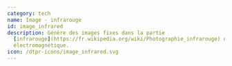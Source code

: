 ```yaml
---
category: tech
name: Image - infrarouge
id: image_infrared
description: Génère des images fixes dans la partie
  [infrarouge](https://fr.wikipedia.org/wiki/Photographie_infrarouge) du spectre
  électromagnétique.
icon: /dtpr-icons/image_infrared.svg
---
```

